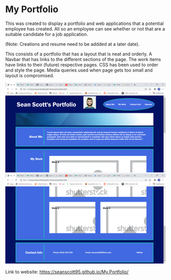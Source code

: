# My Portfolio

This was created to display a portfolio and web applications that a potential employee has created. All so an employee can see whether or not that are a suitable candidate for a job application.

(Note: Creations and resume need to be addded at a later date).

This consists of a portfolio that has a layout that is neat and orderly. A Navbar that has links to the different sections of the page. The work items have links to their (future) respective pages. CSS has been used to order and style the page. Media queries used when page gets too small and layout is compromised.

![Website Photo 1](.\Assets\portfolio-1.png "Website Photo 1")
![Website Photo 2](.\Assets\portfolio-2.png "Website Photo 2")

Link to website: https://seanscott95.github.io/My.Portfolio/